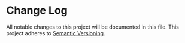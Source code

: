 # Change Log
All notable changes to this project will be documented in this file.
This project adheres to [Semantic Versioning](http://semver.org).